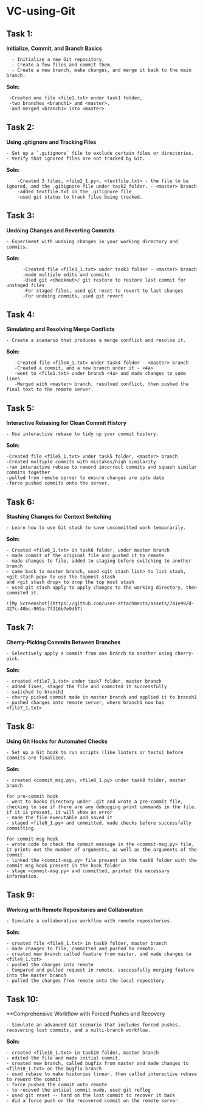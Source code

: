 # VC-using-Git

## Task 1:
   **Initialize, Commit, and Branch Basics**
    
      - Initialize a new Git repository.
      - Create a few files and commit them.
      - Create a new branch, make changes, and merge it back to the main branch.

   **Soln:**
     
     -Created one file <file1.txt> under task1 folder,
     -two branches <branch1> and <master>, 
     -and merged <branch1> into <master>

## Task 2:
   **Using .gitignore and Tracking Files**
  
    
    - Set up a `.gitignore` file to exclude certain files or directories.
    - Verify that ignored files are not tracked by Git.


  **Soln:**
  
        -Created 3 files, <file2_1.py>, <textfile.txt> - the file to be ignored, and the .gitignore file under task2 folder. - <master> branch
        -added textfile.txt in the .gitignore file
        -used git status to track files being tracked. 

## Task 3:
**Undoing Changes and Reverting Commits**

    - Experiment with undoing changes in your working directory and commits.


  **Soln:**
  
          -Created file <file3_1.txt> under task3 folder - <master> branch
          -made multiple edits and commits 
          -Used git <checkout>/ git restore to restore last commit for unstaged files 
          -For staged files, used git reset to revert to last changes 
          -For undoing commits, used git revert 

## Task 4:
 **Simulating and Resolving Merge Conflicts**
 
    - Create a scenario that produces a merge conflict and resolve it.

 **Soln:**
 
       -Created file <file4_1.txt> under task4 folder - <master> branch
       -Created a commit, and a new branch under it - <4a>
       -went to <file1.txt> under branch <4a> and made changes to some lines 
       -Merged with <master> branch, resolved conflict, then pushed the final text to the remote server. 

## Task 5:
**Interactive Rebasing for Clean Commit History**
  
    - Use interactive rebase to tidy up your commit history.

**Soln:**

    -Created file <file5_1.txt> under task5 folder, <master> branch
    -Created multiple commits with mistakes/high similarity 
    -ran interactive rebase to reword incorrect commits and squash similar commits together
    -pulled from remote server to ensure changes are upto date
    -force pushed commits onto the server.

## Task 6:
**Stashing Changes for Context Switching**
    
    - Learn how to use Git stash to save uncommitted work temporarily.

**Soln:** 

    - Created <file6_1.txt> in task6 folder, under master branch 
    - made commit of the original file and pushed it to remote 
    - made changes to file, added to staging before switching to another branch
    - came back to master branch, used <git stash list> to list stash, <git stash pop> to use the topmost stash 
    and <git stash drop> to drop the top most stash 
    - used git stash apply to apply changes to the working directory, then commited it. 

    ![My Screenshot](https://github.com/user-attachments/assets/741e992d-427c-40bc-905a-7f316b7e9d67)

## Task 7:
**Cherry-Picking Commits Between Branches**
    
    - Selectively apply a commit from one branch to another using cherry-pick.

**Soln:**

    - created <file7_1.txt> under task7 folder, master branch 
    - added lines, staged the file and commited it successfully 
    - switched to branch1
    - cherry picked commit made in master branch and applied it to branch1 
    - pushed changes onto remote server, where branch1 now has <file7_1.txt>
    
## Task 8:
 **Using Git Hooks for Automated Checks**
    
    
    - Set up a Git hook to run scripts (like linters or tests) before commits are finalized.
    
**Soln:**

    - created <commit_msg.py>, <file8_1.py> under task8 folder, master branch 

    for pre-commit hook
    - went to hooks directory under .git and wrote a pre-commit file, checking to see if there are any debugging print commands in the file. if it is present, it will show an error
    - made the file executable and saved it 
    - staged <file8_1.py> and committed, made checks before successfully committing. 

    for commit-msg hook
    - wrote code to check the commit message in the <commit-msg.py> file. it prints out the number of arguments, as well as the arguments of the commit. 
    - linked the <commit-msg.py> file present in the task8 folder with the commit-msg hook present in the hook folder 
    - stage <commit-msg.py> and committed, printed the necessary information. 

## Task 9:
  **Working with Remote Repositories and Collaboration**
   
    - Simulate a collaborative workflow with remote repositories.

  **Soln:**

    - created file <file9_1.txt> in task9 folder, master branch 
    - made changes to file, committed and pushed to remote. 
    - created new branch called feature from master, and made changes to <file9_1.txt>
    - pushed the changes into remote 
    - Compared and pulled request in remote, successfully merging feature into the master branch 
    - pulled the changes from remote onto the local repository

## Task 10:
**Comprehensive Workflow with Forced Pushes and Recovery

    - Simulate an advanced Git scenario that includes forced pushes, recovering lost commits, and a multi-branch workflow.

**Soln:**

    - created <file10_1.txt> in task10 folder, master branch 
    - edited the file and made initial commit.
    - created new branch, called bugfix from master and made changes to <file10_1.txt> on the bugfix branch 
    - used rebase to make histories linear, then called interactive rebase to reword the commit 
    - force pushed the commit onto remote 
    - to recoved the intiial commit made, used git reflog 
    - used git reset -- hard on the lost commit to recover it back 
    - did a force push on the recovered commit on the remote server. 
    


  
